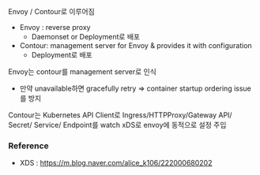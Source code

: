Envoy / Contour로 이루어짐
- Envoy : reverse proxy
	- Daemonset or Deployment로 배포
- Contour: management server for Envoy & provides it with configuration
	- Deployment로 배포

Envoy는 contour를 management server로 인식
- 만약 unavailable하면 gracefully retry => container startup ordering issue를 방지

Contour는 Kubernetes API Client로 Ingress/HTTPProxy/Gateway API/ Secret/ Service/ Endpoint를 watch
xDS로 envoy에 동적으로 설정 주입

### Reference
- XDS : https://m.blog.naver.com/alice_k106/222000680202
